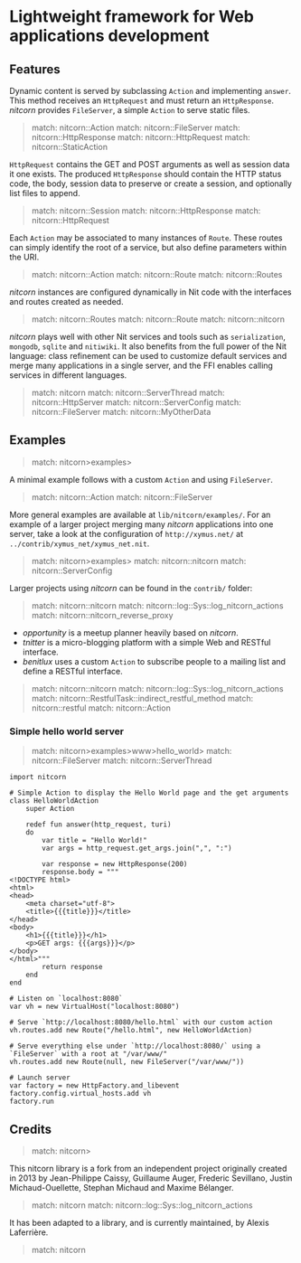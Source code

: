 # Lightweight framework for Web applications development

## Features

Dynamic content is served by subclassing `Action` and implementing `answer`.
This method receives an `HttpRequest` and must return an `HttpResponse`.
_nitcorn_ provides `FileServer`, a simple `Action` to serve static files.

> match: nitcorn::Action
> match: nitcorn::FileServer
> match: nitcorn::HttpResponse
> match: nitcorn::HttpRequest
> match: nitcorn::StaticAction

`HttpRequest` contains the GET and POST arguments as well as session data it one exists.
The produced `HttpResponse` should contain the HTTP status code, the body,
session data to preserve or create a session, and optionally list files to append.

> match: nitcorn::Session
> match: nitcorn::HttpResponse
> match: nitcorn::HttpRequest

Each `Action` may be associated to many instances of `Route`.
These routes can simply identify the root of a service,
but also define parameters within the URI.

> match: nitcorn::Action
> match: nitcorn::Route
> match: nitcorn::Routes

_nitcorn_ instances are configured dynamically in Nit code with the interfaces and routes created as needed.

> match: nitcorn::Routes
> match: nitcorn::Route
> match: nitcorn::nitcorn

_nitcorn_ plays well with other Nit services and tools such as `serialization`, `mongodb`, `sqlite` and `nitiwiki`.
It also benefits from the full power of the Nit language:
class refinement can be used to customize default services and merge many applications in a single server,
and the FFI enables calling services in different languages.

> match: nitcorn
> match: nitcorn::ServerThread
> match: nitcorn::HttpServer
> match: nitcorn::ServerConfig
> match: nitcorn::FileServer
> match: nitcorn::MyOtherData

## Examples

> match: nitcorn>examples>

A minimal example follows with a custom `Action` and using `FileServer`.

> match: nitcorn::Action
> match: nitcorn::FileServer

More general examples are available at `lib/nitcorn/examples/`.
For an example of a larger project merging many _nitcorn_ applications into one server,
take a look at the configuration of `http://xymus.net/` at `../contrib/xymus_net/xymus_net.nit`.

> match: nitcorn>examples>
> match: nitcorn::nitcorn
> match: nitcorn::ServerConfig

Larger projects using _nitcorn_ can be found in the `contrib/` folder:

> match: nitcorn::nitcorn
> match: nitcorn::log::Sys::log_nitcorn_actions
> match: nitcorn::nitcorn_reverse_proxy

* _opportunity_ is a meetup planner heavily based on _nitcorn_.
* _tnitter_ is a micro-blogging platform with a simple Web and RESTful interface.
* _benitlux_ uses a custom `Action` to subscribe people to a mailing list and define a RESTful interface.

> match: nitcorn::nitcorn
> match: nitcorn::log::Sys::log_nitcorn_actions
> match: nitcorn::RestfulTask::indirect_restful_method
> match: nitcorn::restful
> match: nitcorn::Action

### Simple hello world server

> match: nitcorn>examples>www>hello_world>
> match: nitcorn::FileServer
> match: nitcorn::ServerThread

~~~
import nitcorn

# Simple Action to display the Hello World page and the get arguments
class HelloWorldAction
	super Action

	redef fun answer(http_request, turi)
	do
		var title = "Hello World!"
		var args = http_request.get_args.join(",", ":")

		var response = new HttpResponse(200)
		response.body = """
<!DOCTYPE html>
<html>
<head>
	<meta charset="utf-8">
	<title>{{{title}}}</title>
</head>
<body>
	<h1>{{{title}}}</h1>
	<p>GET args: {{{args}}}</p>
</body>
</html>"""
		return response
	end
end

# Listen on `localhost:8080`
var vh = new VirtualHost("localhost:8080")

# Serve `http://localhost:8080/hello.html` with our custom action
vh.routes.add new Route("/hello.html", new HelloWorldAction)

# Serve everything else under `http://localhost:8080/` using a `FileServer` with a root at "/var/www/"
vh.routes.add new Route(null, new FileServer("/var/www/"))

# Launch server
var factory = new HttpFactory.and_libevent
factory.config.virtual_hosts.add vh
factory.run
~~~

## Credits

> match: nitcorn>

This nitcorn library is a fork from an independent project originally created in 2013 by
Jean-Philippe Caissy, Guillaume Auger, Frederic Sevillano, Justin Michaud-Ouellette,
Stephan Michaud and Maxime Bélanger.

> match: nitcorn
> match: nitcorn::log::Sys::log_nitcorn_actions

It has been adapted to a library, and is currently maintained, by Alexis Laferrière.

> match: nitcorn

